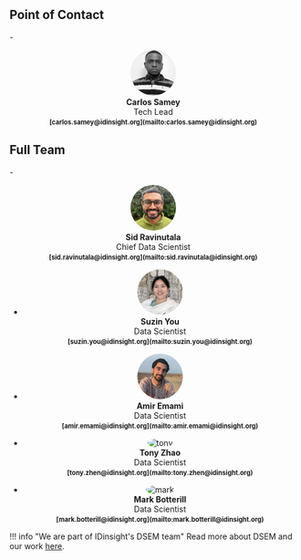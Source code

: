 ## Point of Contact

<div class="grid cards" markdown>
-  <p style="text-align:center;">
   <img src="../blog/author-avatars/carlos.jpg" width="80" height="80" alt="cs" style="border-radius:50%;"><br>
   <strong>Carlos Samey</strong><br>
   Tech Lead<br>
   <span style="font-size: 0.8em;"><strong>[carlos.samey@idinsight.org](mailto:carlos.samey@idinsight.org)</strong></span>
   </p>
</div>

## Full Team
<div class="grid cards" markdown>
- <p style="text-align:center;">
  <img src="../blog/author-avatars/sid.png" width="80" height="80" alt="sid" style="border-radius:50%;"><br>
    <strong>Sid Ravinutala</strong><br>
    Chief Data Scientist<br>
   <span style="font-size: 0.8em;"><strong>[sid.ravinutala@idinsight.org](mailto:sid.ravinutala@idinsight.org)</strong></span>
  </p>

- <p style="text-align:center;">
  <img src="../blog/author-avatars/suzin.png" width="80" height="80" alt="suzin" style="border-radius:50%;"><br>
  <strong>Suzin You</strong><br>
  Data Scientist<br>
  <span style="font-size: 0.8em;"><strong>[suzin.you@idinsight.org](mailto:suzin.you@idinsight.org)</strong></span>
  </p>

- <p style="text-align:center;">
  <img src="../blog/author-avatars/amir.jpg" width="80" height="80" alt="ae" style="border-radius:50%;"><br>
  <strong>Amir Emami</strong><br>
  Data Scientist<br>
  <span style="font-size: 0.8em;"><strong>[amir.emami@idinsight.org](mailto:amir.emami@idinsight.org)</strong></span>
  </p>

- <p style="text-align:center;">
  <img src="../blog/author-avatars/tony.png" width="80" height="80" alt="tony" style="border-radius:50%;"><br>
  <strong>Tony Zhao</strong><br>
  Data Scientist<br>
  <span style="font-size: 0.8em;"><strong>[tony.zhen@idinsight.org](mailto:tony.zhen@idinsight.org)</strong></span>
  </p>

- <p style="text-align:center;">
  <img src="../blog/author-avatars/mark.png" width="80" height="80" alt="mark" style="border-radius:50%;"><br>
  <strong>Mark Botterill</strong><br>
  Data Scientist<br>
  <span style="font-size: 0.8em;"><strong>[mark.botterill@idinsight.org](mailto:mark.botterill@idinsight.org)</strong></span>
  </p>
</div>

!!! info "We are part of IDinsight's DSEM team"
    Read more about DSEM and our work [here](https://www.idinsight.org/methodology/data-science/).
